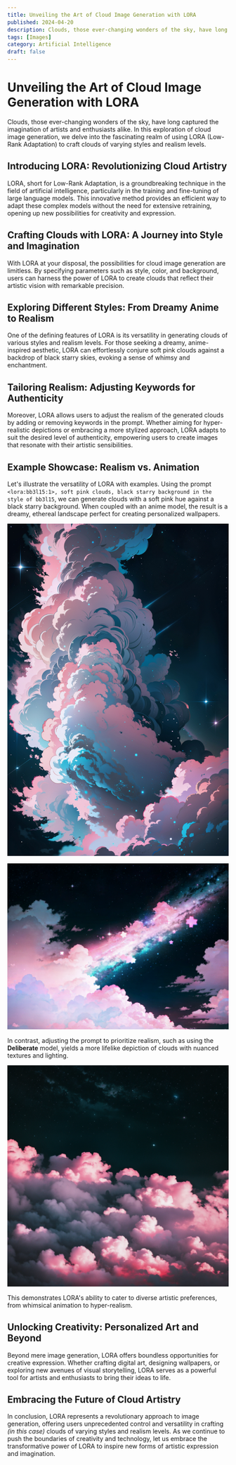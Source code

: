 ```yaml
---
title: Unveiling the Art of Cloud Image Generation with LORA
published: 2024-04-20
description: Clouds, those ever-changing wonders of the sky, have long captured the imagination of artists and enthusiasts alike. In this exploration of cloud image generation, we delve into the fascinating realm of using LORA (Low-Rank Adaptation) to craft clouds of varying styles and realism levels.
tags: [Images]
category: Artificial Intelligence
draft: false
---
```


# **Unveiling the Art of Cloud Image Generation with LORA**

Clouds, those ever-changing wonders of the sky, have long captured the imagination of artists and enthusiasts alike. In this exploration of cloud image generation, we delve into the fascinating realm of using LORA (Low-Rank Adaptation) to craft clouds of varying styles and realism levels.

## **Introducing LORA: Revolutionizing Cloud Artistry**

LORA, short for Low-Rank Adaptation, is a groundbreaking technique in the field of artificial intelligence, particularly in the training and fine-tuning of large language models. This innovative method provides an efficient way to adapt these complex models without the need for extensive retraining, opening up new possibilities for creativity and expression.

## **Crafting Clouds with LORA: A Journey into Style and Imagination**

With LORA at your disposal, the possibilities for cloud image generation are limitless. By specifying parameters such as style, color, and background, users can harness the power of LORA to create clouds that reflect their artistic vision with remarkable precision.

## **Exploring Different Styles: From Dreamy Anime to Realism**

One of the defining features of LORA is its versatility in generating clouds of various styles and realism levels. For those seeking a dreamy, anime-inspired aesthetic, LORA can effortlessly conjure soft pink clouds against a backdrop of black starry skies, evoking a sense of whimsy and enchantment.

## **Tailoring Realism: Adjusting Keywords for Authenticity**

Moreover, LORA allows users to adjust the realism of the generated clouds by adding or removing keywords in the prompt. Whether aiming for hyper-realistic depictions or embracing a more stylized approach, LORA adapts to suit the desired level of authenticity, empowering users to create images that resonate with their artistic sensibilities.

## **Example Showcase: Realism vs. Animation**

Let's illustrate the versatility of LORA with examples. Using the prompt `<lora:bb3l15:1>, soft pink clouds, black starry background in the style of bb3l15`, we can generate clouds with a soft pink hue against a black starry background. When coupled with an anime model, the result is a dreamy, ethereal landscape perfect for creating personalized wallpapers.

![vertical-background-2.jpg](./clouds.jpg)

![01087-1239317158-4857-_lora_bb3l15_1_, soft pink clouds, black starry background in the style of bb3l15.png](./clouds2.png)

In contrast, adjusting the prompt to prioritize realism, such as using the **Deliberate** model, yields a more lifelike depiction of clouds with nuanced textures and lighting. 

![01076-2692481901-4624-_lora_bb3l15_1_, soft pink clouds, black starry background in the style of bb3l15.png](./clouds1.png)

This demonstrates LORA's ability to cater to diverse artistic preferences, from whimsical animation to hyper-realism.

## **Unlocking Creativity: Personalized Art and Beyond**

Beyond mere image generation, LORA offers boundless opportunities for creative expression. Whether crafting digital art, designing wallpapers, or exploring new avenues of visual storytelling, LORA serves as a powerful tool for artists and enthusiasts to bring their ideas to life.

## **Embracing the Future of Cloud Artistry**

In conclusion, LORA represents a revolutionary approach to image generation, offering users unprecedented control and versatility in crafting *(in this case)* clouds of varying styles and realism levels. As we continue to push the boundaries of creativity and technology, let us embrace the transformative power of LORA to inspire new forms of artistic expression and imagination.